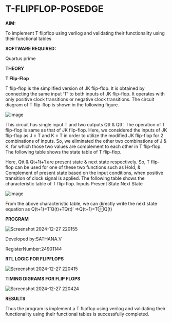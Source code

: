 # T-FLIPFLOP-POSEDGE

**AIM:**

To implement  T flipflop using verilog and validating their functionality using their functional tables

**SOFTWARE REQUIRED:**

Quartus prime

**THEORY**

**T Flip-Flop**

T flip-flop is the simplified version of JK flip-flop. It is obtained by connecting the same input ‘T’ to both inputs of JK flip-flop. It operates with only positive clock transitions or negative clock transitions. The circuit diagram of T flip-flop is shown in the following figure.

![image](https://github.com/naavaneetha/T-FLIPFLOP-POSEDGE/assets/154305477/458a68fe-2d08-4a9d-ac4f-7ae0480ce0bd)

 
This circuit has single input T and two outputs Qtt & Qtt’. The operation of T flip-flop is same as that of JK flip-flop. Here, we considered the inputs of JK flip-flop as J = T and K = T in order to utilize the modified JK flip-flop for 2 combinations of inputs. So, we eliminated the other two combinations of J & K, for which those two values are complement to each other in T flip-flop. The following table shows the state table of T flip-flop.

Here, Qtt & Qt+1t+1 are present state & next state respectively. So, T flip-flop can be used for one of these two functions such as Hold, & Complement of present state based on the input conditions, when positive transition of clock signal is applied. The following table shows the characteristic table of T flip-flop. Inputs Present State Next State

![image](https://github.com/naavaneetha/T-FLIPFLOP-POSEDGE/assets/154305477/cdd7fb32-539f-4b66-bb8d-f305a153c886)

 
From the above characteristic table, we can directly write the next state equation as Q(t+1)=T′Q(t)+TQ(t)′ ⇒Q(t+1)=T⊕Q(t)


**PROGRAM**

![Screenshot 2024-12-27 220155](https://github.com/user-attachments/assets/5a900613-ae7f-47f7-8785-7f2432e51280)


Developed by:SATHANA.V

RegisterNumber:24901144


**RTL LOGIC FOR FLIPFLOPS**

![Screenshot 2024-12-27 220415](https://github.com/user-attachments/assets/e7b4e263-2ea7-4307-89a4-04e5ae1ebaca)


**TIMING DIGRAMS FOR FLIP FLOPS**

![Screenshot 2024-12-27 220424](https://github.com/user-attachments/assets/f14e2b6f-632e-4f6b-811d-a659f58b0a8f)


**RESULTS**

Thus the program is implement a T flipflop using verilog and validating their  functionality using their functional tables is successfully completed.
